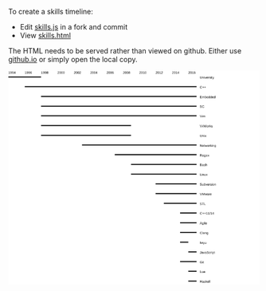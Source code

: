 To create a skills timeline:

- Edit [skills.js](skills.js) in a fork and commit
- View [skills.html](skills.html)

The HTML needs to be served rather than viewed on github. Either use
[github.io]( https://deanturpin.github.io/skills-timeline-generator/skills.html)
or simply open the local copy.

![](skills.png)
